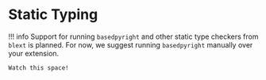 # Static Typing
!!! info
	Support for running `basedpyright` and other static type checkers from `blext` is planned.
	For now, we suggest running `basedpyright` manually over your extension.

	Watch this space!
